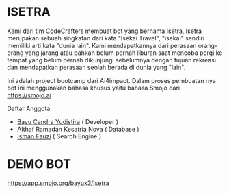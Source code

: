 # ISETRA
Kami dari tim CodeCrafters membuat bot yang bernama Isetra, Isetra merupakan sebuah singkatan dari kata "Isekai Travel", "isekai" sendiri memiliki arti kata "dunia lain". Kami mendapatkannya dari perasaan orang-orang yang jarang atau bahkan belum pernah liburan saat mencoba pergi ke tempat yang belum pernah dikunjungi sebelumnya dengan tujuan rekreasi dan mendapatkan perasaan seolah berada di dunia yang "lain".

Ini adalah project bootcamp dari Ai4impact. Dalam proses pembuatan nya bot ini menggunakan bahasa khusus yaitu bahasa Smojo dari https://smojo.ai

Daftar Anggota:
- <a href="https://github.com/Bayu-x3" target="_blank" >Bayu Candra Yudistira</a> ( Developer )
- <a href="https://github.com/woodenhara" target="_blank">Althaf Ramadan Kesatria Nova</a> ( Database )
- <a href="https://github.com/ismanzi" target="_blank">Isman Fauzi</a> ( Search Engine )

# DEMO BOT
https://app.smojo.org/bayux3/Isetra
